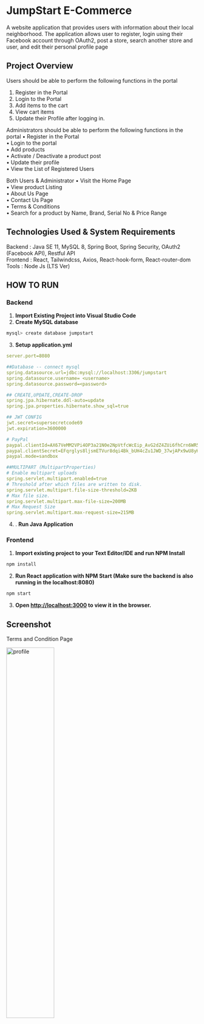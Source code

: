 # JumpStart E-Commerce

A website application that provides users with information about their local
neighborhood. The application allows user to register, login using their
Facebook account through OAuth2, post a store, search another store and
user, and edit their personal profile page

## Project Overview

Users should be able to perform the following functions in the portal
  1. Register in the Portal
  2. Login to the Portal
  3. Add items to the cart
  4. View cart items
  5. Update their Profile after logging in.

Administrators should be able to perform the following functions in the portal
•	Register in the Portal <br/>
•	Login to the portal  <br/>
•	Add products <br/>
•	Activate / Deactivate a product post <br/>
•	Update their profile <br/>
•	View the List of Registered Users <br/>

Both Users & Administrator
•	Visit the Home Page <br/>
•	View product Listing <br/>
•	About Us Page <br/>
•	Contact Us Page <br/>
•	Terms & Conditions <br/>
•	Search for a product by Name, Brand, Serial No & Price Range <br/>


## Technologies Used & System Requirements

Backend : Java SE 11, MySQL 8, Spring Boot, Spring Security, OAuth2 (Facebook API), Restful API <br/>
Frontend : React, Tailwindcss, Axios, React-hook-form, React-router-dom <br/>
Tools : Node Js (LTS Ver)

## HOW TO RUN

### Backend

1. **Import Existing Project into Visual Studio Code** <br/>
2. **Create MySQL database**

```bash
mysql> create database jumpstart
```

3. **Setup application.yml**

```yml
server.port=8080

##Database -- connect mysql
spring.datasource.url=jdbc:mysql://localhost:3306/jumpstart
spring.datasource.username= <username>
spring.datasource.password=<password>

## CREATE,UPDATE,CREATE-DROP
spring.jpa.hibernate.ddl-auto=update
spring.jpa.properties.hibernate.show_sql=true

## JWT CONFIG
jwt.secret=supersecretcode69
jwt.expiration=3600000

# PayPal
paypal.clientId=AX67VeMM2VPi4OP3a21N0e2NpVtfcWcEip_AvG2dZ4ZUi6fhCrn6WR51pdGmI9vrVecbvagqDq6GRIsk
paypal.clientSecret=EFqrglys8ljsmETVur8dqi4Bk_bUH4cZu1JWD_37wjAPx9wU8yHVo2MXxzaqTQTJvrKliwz3Dw5QSMNe
paypal.mode=sandbox

##MULTIPART (MultipartProperties)
# Enable multipart uploads
spring.servlet.multipart.enabled=true
# Threshold after which files are written to disk.
spring.servlet.multipart.file-size-threshold=2KB
# Max file size.
spring.servlet.multipart.max-file-size=200MB
# Max Request Size
spring.servlet.multipart.max-request-size=215MB

```


4. . **Run Java Application**

### Frontend

1. **Import existing project to your Text Editor/IDE and run NPM Install**

```bash
npm install
```

2. **Run React application with NPM Start (Make sure the backend is also running in the localhost:8080)**

```bash
npm start
```

3. **Open [http://localhost:3000](http://localhost:3000) to view it in the browser.**

## Screenshot

<p>Terms and Condition Page</p>
<img src="./Images/Terms.png" alt="profile" width="50%"/>

